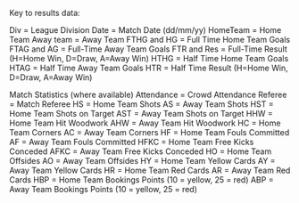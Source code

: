 Key to results data:

Div = League Division
Date = Match Date (dd/mm/yy)
HomeTeam = Home Team
Away team = Away Team
FTHG and HG = Full Time Home Team Goals
FTAG and AG = Full-Time Away Team Goals
FTR and Res = Full-Time Result (H=Home Win, D=Draw, A=Away Win)
HTHG = Half Time Home Team Goals
HTAG = Half Time Away Team Goals
HTR = Half Time Result (H=Home Win, D=Draw, A=Away Win)

Match Statistics (where available)
Attendance = Crowd Attendance
Referee = Match Referee
HS = Home Team Shots
AS = Away Team Shots
HST = Home Team Shots on Target
AST = Away Team Shots on Target
HHW = Home Team Hit Woodwork
AHW = Away Team Hit Woodwork
HC = Home Team Corners
AC = Away Team Corners
HF = Home Team Fouls Committed
AF = Away Team Fouls Committed
HFKC = Home Team Free Kicks Conceded
AFKC = Away Team Free Kicks Conceded
HO = Home Team Offsides
AO = Away Team Offsides
HY = Home Team Yellow Cards
AY = Away Team Yellow Cards
HR = Home Team Red Cards
AR = Away Team Red Cards
HBP = Home Team Bookings Points (10 = yellow, 25 = red)
ABP = Away Team Bookings Points (10 = yellow, 25 = red)